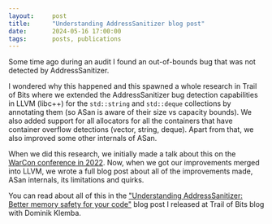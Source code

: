 ```yaml
---
layout:     post
title:      "Understanding AddressSanitizer blog post"
date:       2024-05-16 17:00:00
tags:       posts, publications
---
```


Some time ago during an audit I found an out-of-bounds bug that was not detected by AddressSanitizer.


I wondered why this happened and this spawned a whole research in Trail of Bits where we extended the 
AddressSanitizer bug detection capabilities in LLVM (libc++) for the `std::string` and `std::deque` collections 
by annotating them (so ASan is aware of their size vs capacity bounds). 
We also added support for all allocators for all the containers that have container overflow detections (vector, string, deque). 
Apart from that, we also improved some other internals of ASan.


When we did this research, we initially made a talk about this on the [WarCon conference in 2022](https://docs.google.com/presentation/d/1cVoQUtB9d0kNPZMx1EsQ5C37ElDmg29s4mSpi6g3vyM/). 
Now, when we got our improvements merged into LLVM, we wrote a full blog post about all of the improvements made, ASan internals, its limitations and quirks.


You can read about all of this in the 
["Understanding AddressSanitizer: Better memory safety for your code"](https://blog.trailofbits.com/2024/05/16/understanding-addresssanitizer-better-memory-safety-for-your-code/) 
blog post I released at Trail of Bits blog with Dominik Klemba.
